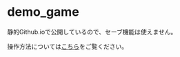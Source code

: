 # demo_game

静的Github.ioで公開しているので、セーブ機能は使えません。

操作方法については[こちら](https://github.com/nakaji-nandaina/Unity2DActionGame)をご覧ください。
